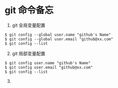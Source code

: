 # git 命令备忘

1. git 全局变量配置   

````
$ git config --global user.name "github's Name"
$ git config --global user.email "github@xx.com"
$ git config --list
````
2. git 局部变量配置

````
$ git config user.name "github's Name"
$ git config user.email "github@xx.com"
$ git config --list
````

3. 